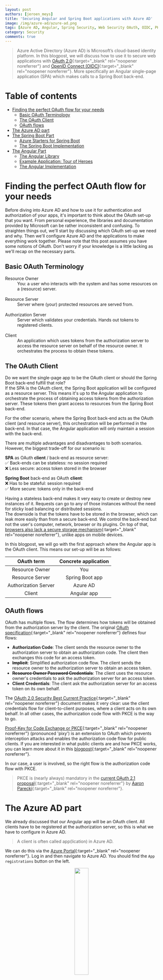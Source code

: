 ```yaml
---
layout: post
authors: [jeroen_meys]
title: 'Securing Angular and Spring Boot applications with Azure AD'
image: /img/azure-ad/azure-ad.png
tags: [Azure AD, Angular, Spring Security, Web Security OAuth, OIDC, PKCE]
category: Security
comments: true
---
```


> Azure Active Directory (Azure AD) is Microsoft’s cloud-based identity platform.
> In this blogpost, we will discuss how to use it to secure web applications with [OAuth 2.0](https://oauth.net/2/){:target="_blank" rel="noopener noreferrer"} and [OpenID Connect (OIDC)](https://openid.net/connect/){:target="_blank" rel="noopener noreferrer"}.
> More specifically an Angular single-page application (SPA) which makes calls to a Spring Boot back-end.

# Table of contents
* [Finding the perfect OAuth flow for your needs](#finding-the-perfect-oauth-flow-for-your-needs)
  * [Basic OAuth Terminology](#basic-oauth-terminology)
  * [The OAuth Client](#the-oauth-client)
  * [OAuth flows](#oauth-flows)
* [The Azure AD part](#the-azure-ad-part)
* [The Spring Boot Part](#the-spring-boot-part)
  * [Azure Starters for Spring Boot](#azure-starters-for-spring-boot)
  * [The Spring Boot Implementation](#the-spring-boot-implementation)
* [The Angular Part](#the-angular-part)
  * [The Angular Library](#the-angular-library)
  * [Example Application: Tour of Heroes](#example-application-tour-of-heroes)
  * [The Angular Implementation](#the-angular-implementation)

# Finding the perfect OAuth flow for your needs

Before diving into Azure AD and how to use it for authentication and authorization of your apps, it's important to think about the OAuth set-up that you want.
From personal experience, the libraries and documentation provided by Microsoft can be rather inconsistent and confusing. 
To straighten things out, we'll start by discussing which OAuth set-up we need and why.
Then we'll configure Azure AD and the applications to make everything work together.
Please note that this post assumes you have some notions of OAuth. 
Don't worry if your knowledge is a little lacking as we'll recap on the necessary parts.

## Basic OAuth Terminology

<dl>
    <dt>Resource Owner</dt>
    <dd>You: a user who interacts with the system and has some resources on a (resource) server.</dd><br>
    <dt>Resource Server</dt>
    <dd>Server where (your) protected resources are served from.</dd><br>
    <dt>Authorization Server</dt>
    <dd>Server which validates your credentials. Hands out tokens to registered clients.</dd><br>
    <dt>Client</dt>
    <dd>
    An application which uses tokens from the authorization server to access the resource server on behalf of the resource owner.
    It orchestrates the process to obtain these tokens.
    </dd>
</dl>

## The OAuth Client

Do we want the single-page app to be the OAuth client or should the Spring Boot back-end fulfill that role?  
If the SPA is the OAuth client, the Spring Boot application will be configured as a resource server.
This means it's up to the Angular application to orchestrate the process of obtaining access tokens from the authorization server. 
These tokens then grant access to resources from the Spring Boot back-end. 

For the other scenario, where the Spring Boot back-end acts as the OAuth client (and resource server), this orchestration will be performed in the back-end. 
In that case, the Angular application will only maintain a session with the back-end.

There are multiple advantages and disadvantages to both scenarios.
However, the biggest trade-off for our scenario is:

<b>SPA</b> as OAuth <b>client</b> / back-end as resource server:  
✅ Back-ends can be stateless: no session required  
❌ Less secure: access token stored in the browser  

<b>Spring Boot</b> back-end as OAuth <b>client</b>:  
❌ Has to be stateful: session required  
✅ More secure: tokens only in the back-end  

Having a stateless back-end makes it very easy to create or destroy new instances of it. 
Requests can go to any of those instances without the need for sticky load balancing or distributed sessions.  
The downside is that the tokens have to be stored in the browser, which can leak more easily than from a secure back-end. 
We control the back-end but not the user's computer, network, browser or its plugins. 
On top of that, [browsers also lack a secure storage mechanism](https://auth0.com/docs/tokens/token-storage){:target="_blank" rel="noopener noreferrer"}, unlike apps on mobile devices.

In this blogpost, we will go with the first approach where the Angular app is the OAuth client.
This means our set-up will be as follows:

| OAuth term | Concrete application |
| :--------: | :------------------: |
| Resource Owner | You |
| Resource Server | Spring Boot app |
| Authorization Server | Azure AD   |
| Client | Angular app |

## OAuth flows

OAuth has multiple flows.
The flow determines how tokens will be obtained from the authorization server by the client.
The original [OAuth specification](https://tools.ietf.org/html/rfc6749){:target="_blank" rel="noopener noreferrer"} defines four flows:
* <b>Authorization Code</b>: The client sends the resource owner to the authorization server to obtain an authorization code. The client then exchanges this code for an access token.
* <b>~~Implicit~~</b>: Simplified authorization code flow. The client sends the resource owner to the authorization server to obtain an access token. 
* <b>~~Resource Owner Password Credentials~~</b>: The client uses the resource owner's credentials to ask the authorization server for an access token.
* <b>Client Credentials</b>: The client ask the authorization server for an access token on its own behalf.

The [OAuth 2.0 Security Best Current Practice](https://www.ietf.org/id/draft-ietf-oauth-security-topics-15.html){:target="_blank" rel="noopener noreferrer"} document makes it very clear: use the client credentials flow for client-to-client purposes, where a client acts on its own behalf.
In all other cases, the authorization code flow with PKCE is the way to go.  

[Proof-Key for Code Exchange or PKCE](https://tools.ietf.org/html/rfc7636){:target="_blank" rel="noopener noreferrer"} (pronounced 'pixy') is an extension to OAuth which prevents interception attacks and enables the authorization code flow for public clients. 
If you are interested in what public clients are and how PKCE works, you can learn more about it in this [blogpost](https://ordina-jworks.github.io/security/2019/08/22/Securing-Web-Applications-With-Keycloak.html){:target="_blank" rel="noopener noreferrer"}.

In our case, a user is involved, so the right flow is the authorization code flow with PKCE.

> PKCE is (nearly always) mandatory in the [current OAuth 2.1 proposal](https://tools.ietf.org/html/draft-parecki-oauth-v2-1-03#section-9.8){:target="_blank" rel="noopener noreferrer"} by [Aaron Parecki](https://aaronparecki.com/){:target="_blank" rel="noopener noreferrer"}.

# The Azure AD part

We already discussed that our Angular app will be an OAuth client.
All clients have to be registered at the authorization server, so this is what we have to configure in Azure AD.

> A client is often called app(lication) in Azure AD.

We can do this via the [Azure Portal](https://portal.azure.com/){:target="_blank" rel="noopener noreferrer"}.
Log in and then navigate to Azure AD.
You should find the `App registrations` button on the left.

<div style="text-align: center;" >
  <img class="image fit-contain" src="{{ '/img/azure-ad/app-registration.png' | prepend: site.baseurl }}" alt="" width="30%" />
</div>

Click `New registration` and fill in the form:

<div style="text-align: center;" >
  <img class="image fit-contain" src="{{ '/img/azure-ad/app-registration2.png' | prepend: site.baseurl }}" alt="" width="70%" />
</div>

Pick a name that's appropriate for your client. 
We can also set up the redirect URI here. 
This is the URI where the user will be redirected to after logging in on the authorization server. 
It's important that this matches the URL in our Angular configuration later. 
The supported account types option depends on who should be able to log in to your app.

Notice how we don't need to configure a client secret? 
Single-page apps can't keep secrets hidden very well, which is why they have to be a public client. 
The authorization code flow used to be for confidential clients only, which use a secret or certificate to authenticate with the authorization server.  
PKCE is what makes the authorization code flow possible for these kinds of clients. 

Wait.. That's it?  
Yes.
Well, kind of.
Later on, we will have to make an adjustment, so don't close the portal just yet.
Once the client has been registered, we also need the client id and tenant id values for our application configuration.
I've changed mine to `<<<client_id>>>` and `<<<tenant_id>>>` for demonstration purposes, so don't forget to change these values to yours in the configuration examples.  

<div style="text-align: center;" >
  <img class="image fit-contain" src="{{ '/img/azure-ad/app-registration3.png' | prepend: site.baseurl }}" alt="" width="90%" />
</div>

# The Spring Boot Part

Our [example Spring Boot application](https://github.com/jmeys/azure-ad-demo-backend){:target="_blank" rel="noopener noreferrer"} is a small API which serves some resources for the Angular application which we'll discuss further down.  
This is probably the easiest part to arrange, but also where I see most people get really confused.

## Azure Starters for Spring Boot

If you want to set up the Spring Boot application as an OAuth client, you could use the Azure Active Directory starter from the [Spring Initializr](https://start.spring.io/){:target="_blank" rel="noopener noreferrer"}.
It's relatively hassle-free, given that you adjust some things left and right.  
However, we want to set up our Spring Boot application as a resource server (rather than an OAuth client). 
For this, we will only use the `spring-boot-starter-oauth2-resource-server` dependency from Spring itself.
This further limits our dependencies on the Microsoft libraries. 

## The Spring Boot Implementation

We start by adding some extra libraries to the existing application.
Note that there are no versions defined as these should come from the Bill Of Materials (BOM).

```gradle
// build.gradle
dependencies {
	...
	implementation 'org.springframework.boot:spring-boot-starter-oauth2-resource-server'
	implementation 'org.springframework.security:spring-security-oauth2-jose'
}
```

or if you prefer Maven:

```xml
<dependencies>
    ...
    <dependency>
      <groupId>org.springframework.boot</groupId>
      <artifactId>spring-boot-starter-oauth2-resource-server</artifactId>
    </dependency>
    <dependency>
      <groupId>org.springframework.security</groupId>
      <artifactId>spring-security-oauth2-jose</artifactId>
    </dependency>
</dependencies>
```

We can now set up the authorization part: who has access to what.  

```java
import org.springframework.context.annotation.Configuration;
import org.springframework.security.config.annotation.web.builders.HttpSecurity;
import org.springframework.security.config.annotation.web.configuration.WebSecurityConfigurerAdapter;

@Configuration
public class SecurityConfig extends WebSecurityConfigurerAdapter {

    @Override
    protected void configure(HttpSecurity http) throws Exception {
        http.cors().and() // (1)
            .authorizeRequests().anyRequest().authenticated() // (2)
            .and()
            .oauth2ResourceServer().jwt(); // (3)
    }
}
```

There is a lot happening in a few lines here.
Let's break it down:
1. `http.cors()` allows [Cross-Origin Resource Sharing (CORS)](https://developer.mozilla.org/en-US/docs/Web/HTTP/CORS){:target="_blank" rel="noopener noreferrer"} [preflight checks](https://developer.mozilla.org/en-US/docs/Web/HTTP/CORS#Preflighted_requests){:target="_blank" rel="noopener noreferrer"} to succeed.
2. We want all requests to the application to require authentication. If no authentication is provided, a 401 status will be returned.
Note that this is different if you configure the Spring Boot application as an OAuth client. In that case, the caller would be redirected to the login page.
3. Here we tell the application to behave as a resource server. Authentication should be provided via JWT access tokens.
To learn more about JWT tokens, you can check out my other [blogpost about OAuth](https://ordina-jworks.github.io/security/2019/08/22/Securing-Web-Applications-With-Keycloak.html){:target="_blank" rel="noopener noreferrer"}.

Our JWT access tokens are signed by Azure AD and our application should check if their signature is correct.
Azure AD has an endpoint with the public key to do so, which we have to configure in our application.
A first option is to configure the issuer URI so that it can find the correct endpoint in the discovery document.
The discovery document is a convenience endpoint where a lot of the client configuration can be found, including the web keys endpoint.

> You can find the discovery document by appending `.well-known/openid-configuration` to the issuer URI.

```
# application.properties
spring.security.oauth2.resourceserver.jwt.issuer-uri=https://sts.windows.net/<<<tenant_id>>>/
```

Alternatively, we can search the keys endpoint ourselves in the discovery document and then provide this JSON web key (JWK) endpoint straight away:

```
# application.properties
spring.security.oauth2.resourceserver.jwt.jwk-set-uri=https://login.windows.net/common/discovery/keys
```

In a real production configuration, I personally prefer to use the issuer URI as it offers most configuration via a single configuration property.
This will issue a network call to the discovery document when the application starts, so when testing in an environment where Azure AD is not reachable, this will cause the application to crash.
This is where the JWK URI can save the day.

# The Angular Part

When we now browse to any back-end endpoint, we receive: HTTP 401 Unauthorized.  
Let's fix this in our [example Angular application](https://github.com/jmeys/azure-ad-demo-frontend){:target="_blank" rel="noopener noreferrer"}.

## The Angular Library

Azure AD has quickstart guides for different kinds of applications. 
For Angular, however, the [msal-angular library](https://www.npmjs.com/package/@azure/msal-angular){:target="_blank" rel="noopener noreferrer"} currently only supports the implicit flow.
Since the current best practices draft strongly discourages the implicit flow in favour of the authorization code flow with PKCE, we will look for an alternative.

> The Microsoft Authentication Library for JavaScript (MSAL) should have support for PKCE soon, but at the time of writing, this feature was still in alpha.

Even when there will be Microsoft libraries that can solve this problem, I try to stay vendor-neutral whenever possible.
This makes it relatively easy to switch from one OAuth provider to another one like [Auth0](https://auth0.com/){:target="_blank" rel="noopener noreferrer"}, [AWS Cognito](https://aws.amazon.com/cognito/){:target="_blank" rel="noopener noreferrer"}, [Okta](https://www.okta.com/){:target="_blank" rel="noopener noreferrer"}, [Keycloak](https://www.keycloak.org/){:target="_blank" rel="noopener noreferrer"}, ...
The only downside is that vendor-specific features will not be available.
An example of this is the [On-Behalf-Of flow (OBO)](https://docs.microsoft.com/en-us/azure/active-directory/develop/v2-oauth2-on-behalf-of-flow){:target="_blank" rel="noopener noreferrer"}, which is only supported by the Microsoft libraries.

Since OAuth and OIDC are standards, we should be able to use any (certified) library which supports these.
I say "should", as the specifications left a lot of room for tinkering and additions. 
This will become clear during the implementation.

My favourite go-to library is [angular-oauth2-oidc](https://github.com/manfredsteyer/angular-oauth2-oidc){:target="_blank" rel="noopener noreferrer"} by Manfred Steyer. 
This is also the one we'll use in this example.

> Alternatively, you can use the [msal-angular library](https://www.npmjs.com/package/@azure/msal-angular){:target="_blank" rel="noopener noreferrer"} if you are fine with the implicit flow for now.

## Example Application: Tour of Heroes

As an example of an Angular application, we will use the [Tour of Heroes](https://angular.io/tutorial){:target="_blank" rel="noopener noreferrer"} Angular tutorial application. 
Feel free to use your own application as there should not be too many differences.

Because the Tour of Heroes application uses an in-memory API instead of a Spring Boot application, we should change this in the code.
Of course, if you are using your own application or checked out [the code from the repository](https://github.com/jmeys/azure-ad-demo-frontend){:target="_blank" rel="noopener noreferrer"}, you can skip this step.

```typescript
// app.module.ts

// REMOVE this part:

// The HttpclientInMemoryWebApiModule module intercepts HTTP requests
// and returns simulated server responses.
// Remove it when a real server is ready to receive requests.
HttpclientInMemoryWebApiModule.forRoot(
  InMemoryDataService, { dataEncapsulation: false }
)

```

and also change the url in the `HeroService`:

```typescript
// hero.service.ts

private heroesUrl = 'http://localhost:8080/api/heroes';
```

Now we're all set to go.

## The Angular Implementation

We start by installing the `angular-auth2-oidc` library:

```bash
npm i angular-oauth2-oidc --save
```

Next, we import the `OAuthModule` module:

```typescript
// app.module.ts
import { HttpclientModule } from '@angular/common/http';
import { OAuthModule } from 'angular-oauth2-oidc';
// etc.

imports: [
	// etc.
    HttpclientModule,
	OAuthModule.forRoot({
      resourceServer: {
        allowedUrls: ['http://localhost:8080/api'],
        sendAccessToken: true
      }
    }),
]
```

This is also where we define which APIs need the access token. 
In our case, this will be a Spring Boot application that's running on port 8080 and will serve from `/api`.

Next up is the OAuth configuration.

```typescript
// auth.config.ts
import { AuthConfig } from 'angular-oauth2-oidc';

export const authConfig: AuthConfig = {
    issuer: 'https://login.microsoftonline.com/<<<tenant_id>>>/v2.0',
    redirectUri: window.location.origin + '/dashboard',
    clientId: '<<<client_id>>>',
    responseType: 'code',
    strictDiscoveryDocumentValidation: false,
    scope: 'openid api://<<<client_id>>>/app',
}
```

The `issuer`, `redirectUri`, `clientId` and `responseType` are pretty straightforward. 
All you need to do is to fill in the placeholder with the values from Azure AD. 
You can copy the values from the overview of the app in the Azure Portal.

<div style="text-align: center;" >
  <img class="image fit-contain" src="{{ '/img/azure-ad/app-values.png' | prepend: site.baseurl }}" alt="" width="60%" />
</div>

This is where we need to tweak some configuration settings for the library to work with Azure AD.
`strictDiscoveryDocumentValidation` needs to be disabled due to the fact that not all URLs in the discovery document start with the issuer URL. 
This makes strict parsing fail, so we disable it.
 
> Strict discovery document validation is a best practice which protects against a threat where an attacker manages to fake the discovery document.

You might also have noticed the weird looking `api://<<<client_id>>>/app` value in the list of scopes. 
The reason why we do this is explained very well in this [Medium blogpost](https://medium.com/@abhinavsonkar/making-azure-ad-oidc-compliant-5734b70c43ff){:target="_blank" rel="noopener noreferrer"} but boils down to the fact Azure AD uses a nonce in a special way in its JWT header.
This breaks the standard JWT validation.
If we include an application specific scope here, this will no longer be the case. 
Our Angular application won't actually care for this as it just passes access tokens to the Spring Boot back-end.
The validation there will fail, resulting in a 401: Unauthorized. 
You can define this scope in the Azure Portal, under `Expose an API` > `Add a scope`.

<div style="text-align: center;" >
  <img class="image fit-contain" src="{{ '/img/azure-ad/add-scope.png' | prepend: site.baseurl }}" alt="" width="60%" />
</div>

> This application-specific scope can have any name, so it doesn't have to be `app`. 
> Just make sure you use the same scope in the application as the one you defined in the Azure Portal.

Another requested scope we configure is `openid`.
This indicates that we also want to log in the user.
We will not only receive an access token to contact the back-end API, but also an id token with information about the logged-in user.

> Azure AD will serve an id token, regardless of the open-id scope. But we include it anyway to respect the [specification](https://openid.net/specs/openid-connect-core-1_0.html){:target="_blank" rel="noopener noreferrer"}.

The next step is to trigger the login when a user has not logged in yet:

```typescript
// app.component.ts
constructor(private oauthService: OAuthService) {
    this.oauthService.configure(authCodeFlowConfig); // (1)
    this.oauthService.loadDiscoveryDocumentAndLogin(); // (2)

    this.oauthService.set-upAutomaticSilentRefresh(); // (3)
}
```

1. We set up the OAuthService with the configuration from the previous step.
This makes sure it uses the authorization code flow + PKCE with the correct parameters.  
2. The discovery document will be loaded, which is the issuer URI plus the `.well-known/openid-configuration` suffix and then start the login process.  
3. As access tokens have a short lifespan, we want them to be automatically refreshed in the background.

We can now try out the application and should be redirected to the Microsoft login page.  
After logging in, when we browse to the heroes page, we can see the 401 is gone, and the heroes are fetched again. 

Implement these steps or download the [final front-end](https://github.com/jmeys/azure-ad-demo-frontend/tree/final){:target="_blank" rel="noopener noreferrer"} and [back-end](https://github.com/jmeys/azure-ad-demo-backend/tree/final){:target="_blank" rel="noopener noreferrer"} code from Github to try it out.
